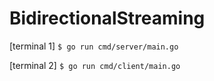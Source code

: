 # BidirectionalStreaming

[terminal 1]
```$ go run cmd/server/main.go```

[terminal 2]
```$ go run cmd/client/main.go```

